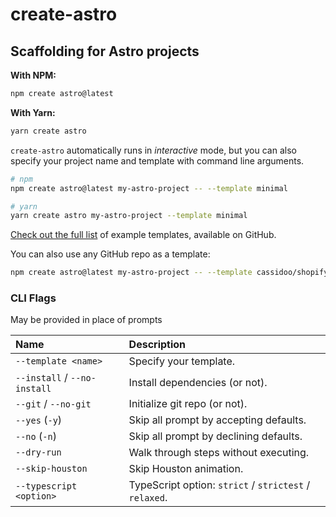 # create-astro

## Scaffolding for Astro projects

**With NPM:**

```bash
npm create astro@latest
```

**With Yarn:**

```bash
yarn create astro
```

`create-astro` automatically runs in _interactive_ mode, but you can also specify your project name and template with command line arguments.

```bash
# npm
npm create astro@latest my-astro-project -- --template minimal

# yarn
yarn create astro my-astro-project --template minimal
```

[Check out the full list][examples] of example templates, available on GitHub.

You can also use any GitHub repo as a template:

```bash
npm create astro@latest my-astro-project -- --template cassidoo/shopify-react-astro
```

### CLI Flags

May be provided in place of prompts

| Name                         | Description                                            |
| :--------------------------- | :----------------------------------------------------- |
| `--template <name>`          | Specify your template.                                 |
| `--install` / `--no-install` | Install dependencies (or not).                         |
| `--git` / `--no-git`         | Initialize git repo (or not).                          |
| `--yes` (`-y`)               | Skip all prompt by accepting defaults.                 |
| `--no` (`-n`)                | Skip all prompt by declining defaults.                 |
| `--dry-run`                  | Walk through steps without executing.                  |
| `--skip-houston`             | Skip Houston animation.                                |
| `--typescript <option>`      | TypeScript option: `strict` / `strictest` / `relaxed`. |

[examples]: https://github.com/withastro/astro/tree/main/examples
[typescript]: https://github.com/withastro/astro/tree/main/packages/astro/tsconfigs
